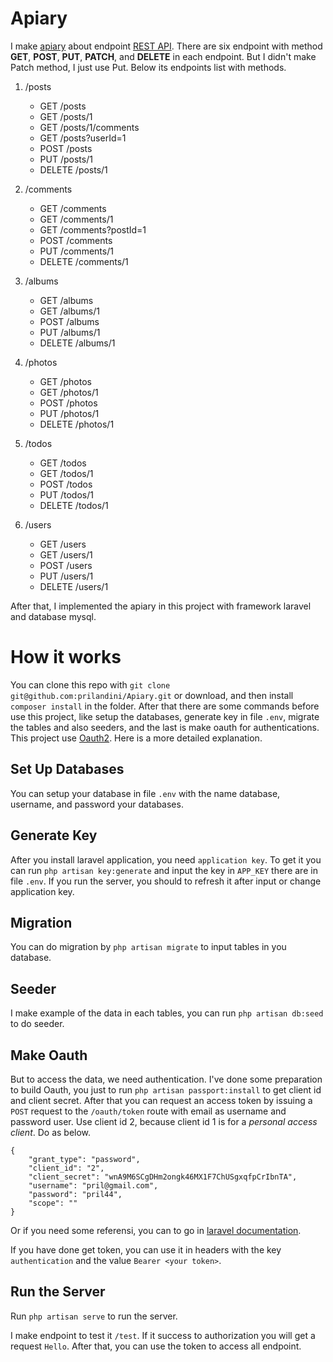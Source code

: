 # Apiary

I make [apiary](https://github.com/prilandini/Apiary/blob/master/blueprints/allRoot.apib) about endpoint [REST API](https://jsonplaceholder.typicode.com/). There are six endpoint with method **GET**, **POST**, **PUT**, **PATCH**, and **DELETE** in each endpoint. But I didn't make Patch method, I just use Put. Below its endpoints list with methods.

1. /posts
    - GET	    /posts
    - GET	    /posts/1
    - GET	    /posts/1/comments
    - GET	    /posts?userId=1
    - POST	    /posts
    - PUT	    /posts/1
    - DELETE	/posts/1

2. /comments
    - GET	    /comments
    - GET	    /comments/1
    - GET	    /comments?postId=1
    - POST	    /comments
    - PUT	    /comments/1
    - DELETE	/comments/1

3. /albums
    - GET	    /albums
    - GET	    /albums/1
    - POST	    /albums
    - PUT	    /albums/1
    - DELETE	/albums/1

4. /photos
    - GET	    /photos
    - GET	    /photos/1
    - POST	    /photos
    - PUT	    /photos/1
    - DELETE	/photos/1

5. /todos
    - GET	    /todos
    - GET	    /todos/1
    - POST	    /todos
    - PUT	    /todos/1
    - DELETE	/todos/1

6. /users
    - GET	    /users
    - GET	    /users/1
    - POST	    /users
    - PUT	    /users/1
    - DELETE	/users/1

After that, I implemented the apiary in this project with framework laravel and database mysql. 

# How it works

You can clone this repo with ``git clone git@github.com:prilandini/Apiary.git`` or download, and then install ``composer install`` in the folder. After that there are some commands before use this project, like setup the databases, generate key in file ``.env``, migrate the tables and also seeders, and the last is make oauth for authentications. This project use [Oauth2](https://laravel.com/docs/5.5/passport#deploying-passport). Here is a more detailed explanation.

## Set Up Databases

You can setup your database in file ``.env`` with the name database, username, and password your databases.

## Generate Key

After you install laravel application, you need ``application key``. To get it you can run ``php artisan key:generate`` and input the key in ``APP_KEY`` there are in file ``.env``. If you run the server, you should to refresh it after input or change application key.

## Migration

You can do migration by ``php artisan migrate`` to input tables in you database.

## Seeder

I make example of the data in each tables, you can run ``php artisan db:seed`` to do seeder.

## Make Oauth

But to access the data, we need authentication. I've done some preparation to build Oauth, you just to run ``php artisan passport:install`` to get client id and client secret. After that you can request an access token by issuing a ``POST`` request to the ``/oauth/token`` route with email as username and password user. Use client id 2, because client id 1 is for a *personal access client*. Do as below.
```
{
	"grant_type": "password",
	"client_id": "2",
    "client_secret": "wnA9M6SCgDHm2ongk46MX1F7ChUSgxqfpCrIbnTA",
    "username": "pril@gmail.com",
    "password": "pril44",
    "scope": ""
}
```
Or if you need some referensi, you can to go in [laravel documentation](https://laravel.com/docs/5.5/passport#password-grant-tokens).


If you have done get token, you can use it in headers with the key ``authentication`` and the value ``Bearer <your token>``. 

## Run the Server

Run ``php artisan serve`` to run the server.

I make endpoint to test it ``/test``. If it success to authorization you will get a request ``Hello``. After that, you can use the token to access all endpoint.

